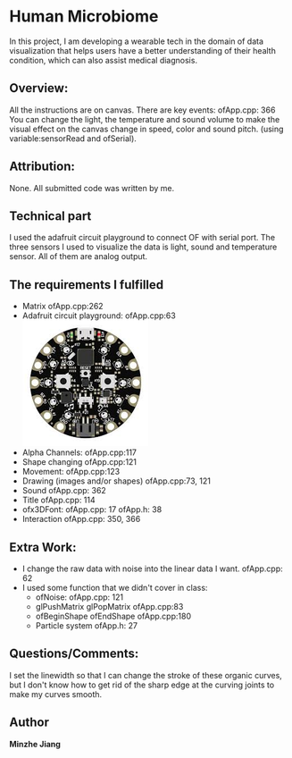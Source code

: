 # Human Microbiome
In this project, I am developing a wearable tech in the domain of data visualization that helps users have a better understanding of their health condition, which can also assist medical diagnosis.

## Overview:
All the instructions are on canvas.
There are key events: ofApp.cpp: 366
You can change the light, the temperature and sound volume to make the visual effect on the canvas change in speed, color and sound pitch. (using variable:sensorRead and ofSerial).

## Attribution:

None.  All submitted code was written by me.


## Technical part
I used the adafruit circuit playground to connect OF with serial port.
The three sensors I used to visualize the data is light, sound and temperature sensor. All of them are analog output.

## The requirements I fulfilled
* Matrix  ofApp.cpp:262
* Adafruit circuit playground: ofApp.cpp:63
![alt text](https://github.com/wolfm2/oF_2018SP/blob/master/9_Midterm/Minzhe/circuit_playground.jpeg)
* Alpha Channels: ofApp.cpp:117
* Shape changing ofApp.cpp:121
* Movement: ofApp.cpp:123
* Drawing (images and/or shapes) ofApp.cpp:73, 121
* Sound ofApp.cpp: 362
* Title ofApp.cpp: 114
* ofx3DFont: ofApp.cpp: 17 ofApp.h: 38
* Interaction ofApp.cpp: 350, 366

## Extra Work:

* I change the raw data with noise into the linear data I want. ofApp.cpp: 62
* I used some function that we didn't cover in class:
  * ofNoise: ofApp.cpp: 121
  * glPushMatrix glPopMatrix ofApp.cpp:83
  * ofBeginShape ofEndShape ofApp.cpp:180
  * Particle system ofApp.h: 27

## Questions/Comments:
I set the linewidth so that I  can change the stroke of these organic curves, but I don't know how to get rid of the sharp edge at the curving joints to make my curves smooth.

## Author

 **Minzhe Jiang** 












